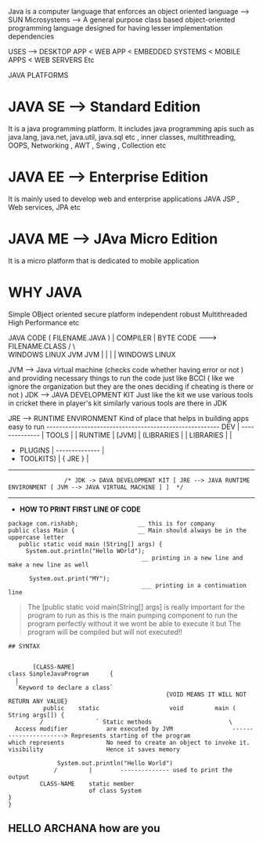 Java is a computer language that enforces an object oriented language
--> SUN Microsystems
--> A general purpose class based object-oriented programming language designed for having lesser implementation dependencies

USES --> DESKTOP APP < WEB APP < EMBEDDED SYSTEMS < MOBILE APPS < WEB SERVERS Etc


JAVA PLATFORMS

# JAVA SE -->  Standard Edition
It is a java programming platform. It includes java programming apis such as java.lang, java.net, java.util, java.sql etc , inner classes, multithreading, OOPS, Networking , AWT , Swing , Collection etc


# JAVA EE --> Enterprise Edition 
It is mainly used to develop web and enterprise applications
JAVA JSP , Web services, JPA etc


# JAVA ME --> JAva Micro Edition 
It is a micro platform that is dedicated to mobile application 

# WHY JAVA
Simple 
OBject oriented
secure
platform independent
robust 
Multithreaded 
High Performance etc 




JAVA CODE ( FILENAME.JAVA )
    |
COMPILER
    |
  BYTE CODE ---> FILENAME.CLASS
 /          \   
WINDOWS    LINUX
 JVM        JVM
|              |
|              |
WINDOWS       LINUX 


JVM --> Java virtual machine (checks code whether having error or not ) and providing necessary things to run the code
              just like BCCI ( like we ignore the organization but they are the ones deciding if cheating is there or not )
JDK --> JAVA DEVELOPMENT KIT 
       Just like the kit we use various tools in cricket there in player's kit similarly various tools
       are there in JDK

JRE --> RUNTIME ENVIRONMENT 
       Kind of place that helps in building apps easy to run
              -------------------------------------------------------
DEV           |    --------------                                  |
TOOLS         |    |  RUNTIME   |                 [JVM]            |
(LIBRARIES    |    |  LIBRARIES |                                  |
+ PLUGINS     |    --------------                                  |
+ TOOLKITS)   |              { JRE }                               |
--------------------------------------------------------------------
                    /* JDK -> DAVA DEVELOPMENT KIT [ JRE --> JAVA RUNTIME ENVIRONMENT [ JVM --> JAVA VIRTUAL MACHINE ] ]  */
---
+  **HOW TO PRINT FIRST LINE OF CODE**
```
package com.rishabh;                 __ this is for company 
public class Main {                  __ Main should always be in the uppercase letter
   public static void main (String[] args) {
     System.out.println("Hello WOrld");
                                      __ printing in a new line and make a new line as well
            
      System.out.print("MY");
                                      ___ printing in a continuation line 
```
>  The [public static void main(String[] args] is really important for the program to run as this is the main pumping component to run the program perfectly without it we wont be able to execute it but
>  The program will be compiled but will not executed!!
 
```
## SYNTAX


       [CLASS-NAME]
class SimpleJavaProgram      {
  |               
  `Keyword to declare a class` 
                                             {VOID MEANS IT WILL NOT RETURN ANY VALUE}
          public    static                    void         main ( String args[]) {
         /               ` Static methods                      \
  Access modifier           are executed by JVM                 ----------------------> Represents starting of the program
which represents            No need to create an object to invoke it.
visibility                  Hence it saves memory
                  
              System.out.println("Hello World")
             /         |        -------------- used to print the output
         CLASS-NAME    static member
                       of class System
}
}

```
## HELLO ARCHANA how are you
